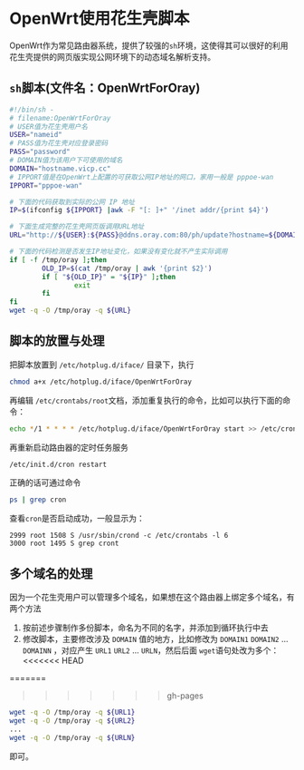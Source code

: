 # OpenWrt使用花生壳脚本

OpenWrt作为常见路由器系统，提供了较强的`sh`环境，这使得其可以很好的利用花生壳提供的网页版实现公网环境下的动态域名解析支持。


## `sh`脚本(文件名：OpenWrtForOray)
```sh
#!/bin/sh -
# filename:OpenWrtForOray
# USER值为花生壳用户名
USER="nameid"
# PASS值为花生壳对应登录密码
PASS="password"
# DOMAIN值为该用户下可使用的域名
DOMAIN="hostname.vicp.cc"
# IPPORT值是在OpenWrt上配置的可获取公网IP地址的网口，家用一般是 pppoe-wan
IPPORT="pppoe-wan"

# 下面的代码获取到实际的公网 IP 地址
IP=$(ifconfig ${IPPORT} |awk -F "[: ]+" '/inet addr/{print $4}')

# 下面生成完整的花生壳网页版调用URL地址
URL="http://${USER}:${PASS}@ddns.oray.com:80/ph/update?hostname=${DOMAIN}&myip=${IP}"

# 下面的代码检测是否发生IP地址变化，如果没有变化就不产生实际调用
if [ -f /tmp/oray ];then
        OLD_IP=$(cat /tmp/oray | awk '{print $2}')
        if [ "${OLD_IP}" = "${IP}" ];then
                exit
        fi
fi
wget -q -O /tmp/oray -q ${URL}
```
## 脚本的放置与处理

把脚本放置到 `/etc/hotplug.d/iface/` 目录下，执行

```bash
chmod a+x /etc/hotplug.d/iface/OpenWrtForOray
```

再编辑 `/etc/crontabs/root`文档，添加重复执行的命令，比如可以执行下面的命令：

```bash
echo */1 * * * * /etc/hotplug.d/iface/OpenWrtForOray start >> /etc/crontabs/root
```

再重新启动路由器的定时任务服务

```bash
/etc/init.d/cron restart
```

正确的话可通过命令

```bash
ps | grep cron
```

查看`cron`是否启动成功，一般显示为：

```
2999 root 1508 S /usr/sbin/crond -c /etc/crontabs -l 6
3000 root 1495 S grep cront
```

## 多个域名的处理

因为一个花生壳用户可以管理多个域名，如果想在这个路由器上绑定多个域名，有两个方法

1. 按前述步骤制作多份脚本，命名为不同的名字，并添加到循环执行中去
2. 修改脚本，主要修改涉及 `DOMAIN` 值的地方，比如修改为  `DOMAIN1` `DOMAIN2` ... `DOMAINN` ，对应产生 `URL1` `URL2` ... `URLN`，然后后面 `wget`语句处改为多个：
<<<<<<< HEAD
 
=======

>>>>>>> gh-pages
```bash
wget -q -O /tmp/oray -q ${URL1}
wget -q -O /tmp/oray -q ${URL2}
...
wget -q -O /tmp/oray -q ${URLN}
```

即可。
